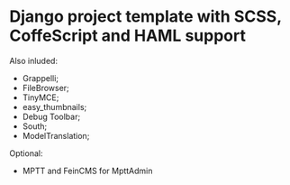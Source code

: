 # Django project template with SCSS, CoffeScript and HAML support

Also inluded:
  - Grappelli;
  - FileBrowser;
  - TinyMCE;
  - easy_thumbnails;
  - Debug Toolbar;
  - South;
  - ModelTranslation;

Optional:
  - MPTT and FeinCMS for MpttAdmin

